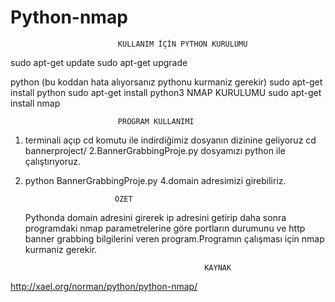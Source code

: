 Python-nmap
===========
							KULLANIM İÇİN PYTHON KURULUMU
sudo apt-get update
sudo apt-get upgrade

python (bu koddan hata alıyorsanız pythonu kurmaniz gerekir)
sudo apt-get install python
sudo apt-get install python3
							NMAP KURULUMU
sudo apt-get install nmap


							PROGRAM KULLANIMI
1. terminali açıp cd komutu ile indirdiğimiz  dosyanın dizinine geliyoruz cd bannerproject/
2.BannerGrabbingProje.py dosyamızı python ile çalıştırıyoruz.
3.  python BannerGrabbingProje.py
4.domain adresimizi girebiliriz.



							ÖZET
	Pythonda domain adresini girerek ip adresini getirip daha sonra programdaki nmap parametrelerine göre  portların durumunu ve http banner grabbing bilgilerini veren program.Programın çalışması için nmap kurmaniz gerekir.






												KAYNAK
http://xael.org/norman/python/python-nmap/
